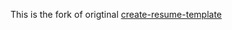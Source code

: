 This is the fork of origtinal [create-resume-template](https://github.com/tbakerx/react-resume-template)